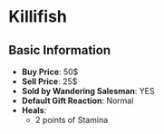 # Killifish

## Basic Information

- **Buy Price**: 50$
- **Sell Price**: 25$
- **Sold by Wandering Salesman**: YES
- **Default Gift Reaction**: Normal
- **Heals**:
  - 2 points of Stamina